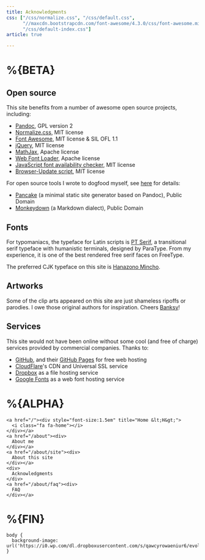 ```yaml
---
title: Acknowledgments
css: ["/css/normalize.css", "/css/default.css",
      "//maxcdn.bootstrapcdn.com/font-awesome/4.3.0/css/font-awesome.min.css",
      "/css/default-index.css"]
article: true

---
```


# %{BETA}

## Open source

This site benefits from a number of awesome open source projects, including:

- [Pandoc](http://pandoc.org/), GPL version 2
- [Normalize.css](https://necolas.github.io/normalize.css/), MIT license
- [Font Awesome](http://fortawesome.github.io/Font-Awesome/), MIT license & SIL OFL 1.1
- [jQuery](https://jquery.com/), MIT license
- [MathJax](http://www.mathjax.org/), Apache license
- [Web Font Loader](https://github.com/typekit/webfontloader), Apache license
- [JavaScript font availability checker](http://www.samclarke.com/2013/06/javascript-is-font-available/), MIT license
- [Browser-Update script](http://browser-update.org/), MIT license

For open source tools I wrote to dogfood myself, see [here](/README.html) for details:

- [Pancake](/README.html) (a minimal static site generator based on Pandoc), Public Domain
- [Monkeydown](/filters/README.html) (a Markdown dialect), Public Domain

## Fonts

For typomaniacs, the typeface for Latin scripts is [PT Serif](http://www.paratype.com/public/), a transitional serif typeface with humanistic terminals, designed by ParaType. From my experience, it is one of the best rendered free serif faces on FreeType.

The preferred CJK typeface on this site is [Hanazono Mincho](http://fonts.jp/hanazono/).

## Artworks

Some of the clip arts appeared on this site are just shameless ripoffs or parodies. I owe those original authors for inspiration. Cheers [Banksy](https://en.wikipedia.org/wiki/Banksy)!

## Services

This site would not have been online without some cool (and free of charge) services provided by commercial companies. Thanks to:

- [GitHub](https://github.com/), and their [GitHub Pages](https://pages.github.com/) for free web hosting
- [CloudFlare](https://www.cloudflare.com/)'s CDN and Universal SSL service
- [Dropbox](https://www.dropbox.com/) as a file hosting service
- [Google Fonts](https://www.google.com/fonts) as a web font hosting service



# %{ALPHA}

```:html
<a href="/"><div style="font-size:1.5em" title="Home &lt;H&gt;">
  <i class="fa fa-home"></i>
</div></a>
<a href="/about"><div>
  About me
</div></a>
<a href="/about/site"><div>
  About this site
</div></a>
<div>
  Acknowledgments
</div>
<a href="/about/faq"><div>
  FAQ
</div></a>
```

# %{FIN}

<!-- initialize page-wide style -->
```:css
body {
  background-image: url('https://i0.wp.com/dl.dropboxusercontent.com/s/qawcyrowaeniur6/evolution.png');
}
```
